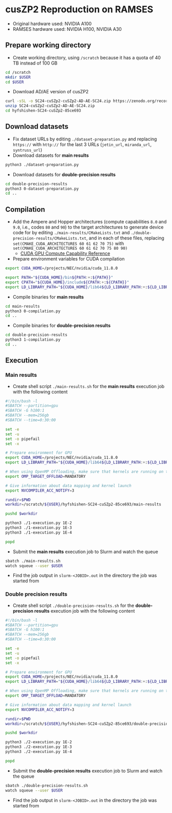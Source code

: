 # cusZP2 Reproduction on RAMSES

- Original hardware used: NVIDIA A100
- RAMSES hardware used: NVIDIA H100, NVIDIA A30

## Prepare working directory

- Create working directory, using `/scratch` because it has a quota of 40 TB instead of 100 GB

```sh
cd /scratch
mkdir $USER
cd $USER
```

- Download AD/AE version of cusZP2

```sh
curl -sSL -o SC24-cuSZp2-cuSZp2-AD-AE-SC24.zip https://zenodo.org/records/13315526/files/hyfshishen/SC24-cuSZp2-cuSZp2-AD-AE-SC24.zip
unzip SC24-cuSZp2-cuSZp2-AD-AE-SC24.zip
cd hyfshishen-SC24-cuSZp2-85ce693
```

## Download datasets

- Fix dataset URLs by editing `./dataset-preparation.py` and replacing `https://` with `http://` for the last 3 URLs (`jetin_url`, `miranda_url`, `syntruss_url`)
- Download datasets for **main results**

```sh
python3 ./dataset-preparation.py
```

- Download datasets for **double-precision results**

```sh
cd double-precision-results
python3 0-dataset-preparation.py
cd ..
```

## Compilation

- Add the Ampere and Hopper architectures (compute capabilities `8.0` and `9.0`, i.e., codes `80` and `90`) to the target architectures to generate device code for by editing `./main-results/CMakeLists.txt` and `./double-precision-results/CMakeLists.txt`, and in each of these files, replacing `set(CMAKE_CUDA_ARCHITECTURES 60 61 62 70 75)` with `set(CMAKE_CUDA_ARCHITECTURES 60 61 62 70 75 80 90)`
  - [CUDA GPU Compute Capability Reference](https://developer.nvidia.com/cuda-gpus)
- Prepare environment variables for CUDA compilation

```sh
export CUDA_HOME=/projects/NEC/nvidia/cuda_11.8.0

export PATH="${CUDA_HOME}/bin${PATH:+:${PATH}}"
export CPATH="${CUDA_HOME}/include${CPATH:+:${CPATH}}"
export LD_LIBRARY_PATH="${CUDA_HOME}/lib64${LD_LIBRARY_PATH:+:${LD_LIBRARY_PATH}}"
```

- Compile binaries for **main results**

```sh
cd main-results
python3 0-compilation.py
cd ..
```

- Compile binaries for **double-precision results**

```sh
cd double-precision-results
python3 1-compilation.py
cd ..
```

## Execution

### Main results

- Create shell script `./main-results.sh` for the **main results** execution job with the following content

```sh
#!/bin/bash -l
#SBATCH --partition=gpu
#SBATCH -G h100:1
#SBATCH --mem=256gb
#SBATCH --time=0:30:00

set -e
set -u
set -o pipefail
set -x

# Prepare environment for GPU
export CUDA_HOME=/projects/NEC/nvidia/cuda_11.8.0
export LD_LIBRARY_PATH="${CUDA_HOME}/lib64${LD_LIBRARY_PATH:+:${LD_LIBRARY_PATH}}"

# When using OpenMP Offloading, make sure that kernels are running on the GPU
export OMP_TARGET_OFFLOAD=MANDATORY

# Give information about data mapping and kernel launch
export NVCOMPILER_ACC_NOTIFY=3

rundir=$PWD
workdir=/scratch/${USER}/hyfshishen-SC24-cuSZp2-85ce693/main-results

pushd $workdir

python3 ./1-execution.py 1E-2
python3 ./1-execution.py 1E-3
python3 ./1-execution.py 1E-4

popd
```

- Submit the **main results** execution job to Slurm and watch the queue

```sh
sbatch ./main-results.sh
watch squeue --user $USER
```

- Find the job output in `slurm-<JOBID>.out` in the directory the job was started from

### Double precision results

- Create shell script `./double-precision-results.sh` for the **double-precision results** execution job with the following content

```sh
#!/bin/bash -l
#SBATCH --partition=gpu
#SBATCH -G h100:1
#SBATCH --mem=256gb
#SBATCH --time=0:30:00

set -e
set -u
set -o pipefail
set -x

# Prepare environment for GPU
export CUDA_HOME=/projects/NEC/nvidia/cuda_11.8.0
export LD_LIBRARY_PATH="${CUDA_HOME}/lib64${LD_LIBRARY_PATH:+:${LD_LIBRARY_PATH}}"

# When using OpenMP Offloading, make sure that kernels are running on the GPU
export OMP_TARGET_OFFLOAD=MANDATORY

# Give information about data mapping and kernel launch
export NVCOMPILER_ACC_NOTIFY=3

rundir=$PWD
workdir=/scratch/${USER}/hyfshishen-SC24-cuSZp2-85ce693/double-precision-results

pushd $workdir

python3 ./2-execution.py 1E-2
python3 ./2-execution.py 1E-3
python3 ./2-execution.py 1E-4

popd
```

- Submit the **double-precision results** execution job to Slurm and watch the queue

```sh
sbatch ./double-precision-results.sh
watch squeue --user $USER
```

- Find the job output in `slurm-<JOBID>.out` in the directory the job was started from
